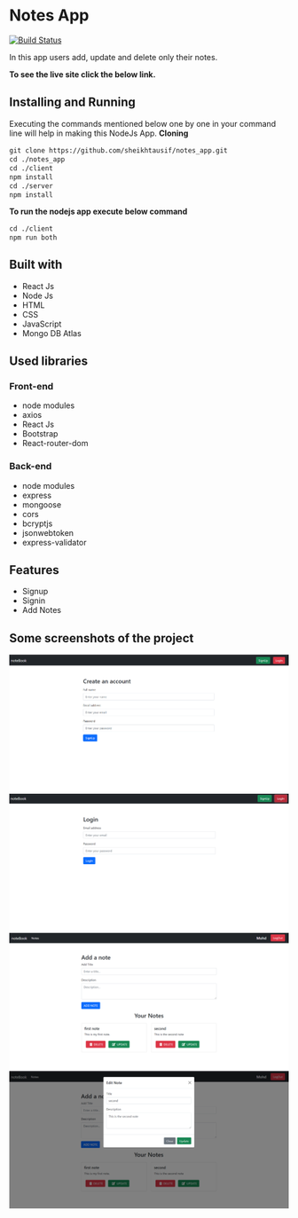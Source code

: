 # Notes App

[![Build Status](https://travis-ci.org/joemccann/dillinger.svg?branch=master)](https://travis-ci.org/joemccann/dillinger)

In this app users add, update and delete only their notes.

**To see the live site click the below link.**



## Installing and Running

Executing the commands mentioned below one by one in your command line will help in making this NodeJs App.
**Cloning**

```
git clone https://github.com/sheikhtausif/notes_app.git
cd ./notes_app
cd ./client
npm install
cd ./server
npm install
```

**To run the nodejs app execute below command**

```
cd ./client
npm run both
```

## Built with
<ul>
  <li>React Js</li>
  <li>Node Js</li>
  <li>HTML</li>
  <li>CSS</li>
  <li>JavaScript</li>
  <li>Mongo DB Atlas</li>
</ul>

## Used libraries
  <h3>Front-end</h3>
<ul>
  <li>node modules</li>
  <li>axios</li>
  <li>React Js</li>
  <li>Bootstrap</li>
  <li>React-router-dom</li>
</ul>

  <h3>Back-end</h3>
<ul>
  <li>node modules</li>
  <li>express</li>
  <li>mongoose</li>
  <li>cors</li>
  <li>bcryptjs</li>
  <li>jsonwebtoken</li>
  <li>express-validator</li>
</ul>

## Features
<ul>
  <li>Signup</li>
  <li>Signin</li>
  <li>Add Notes</li>
</ul>

  
## Some screenshots of the project
<img src="./screenshots/signup.png" />
<img src="./screenshots/login.png" />
<img src="./screenshots/home.png" />
<img src="./screenshots/update.png" />
